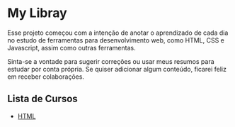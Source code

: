 # My Libray
Esse projeto começou com a intenção de anotar o aprendizado de cada dia no estudo de ferramentas para desenvolvimento web, como HTML, CSS e Javascript, assim como outras ferramentas. 

Sinta-se a vontade para sugerir correções ou usar meus resumos para estudar por conta própria. Se quiser adicionar algum conteúdo, ficarei feliz em receber colaborações.

## Lista de Cursos
- [HTML](HTML/README.md/#html)